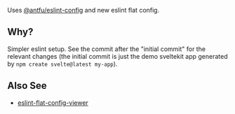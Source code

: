 Uses [@antfu/eslint-config](https://github.com/antfu/eslint-config) and new eslint flat config.

## Why?

Simpler eslint setup. See the commit after the "initial commit" for the relevant changes (the initial commit is just the demo sveltekit app generated by `npm create svelte@latest my-app`).

## Also See

- [eslint-flat-config-viewer](https://github.com/antfu/eslint-flat-config-viewer)
